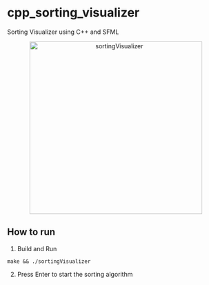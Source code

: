 # cpp_sorting_visualizer
Sorting Visualizer using C++ and SFML

<p align="center">
  <img src="https://user-images.githubusercontent.com/71379045/191885681-302e5da2-cf88-48b6-867c-8861122df90f.gif" alt="sortingVisualizer" width="400px" />
</p>

## How to run

1. Build and Run

```
make && ./sortingVisualizer
```

2. Press Enter to start the sorting algorithm
